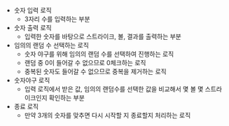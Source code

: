 - 숫자 입력 로직
    - 3자리 수를 입력하는 부분
- 숫자 출력 로직
    - 입력한 숫자를 바탕으로 스트라이크, 볼, 결과를 출력하는 부분
- 임의의 랜덤 수 선택하는 로직
    - 숫자 야구를 위해 임의의 랜덤 수를 선택하여 진행하는 로직
    - 랜덤 중 0이 들어갈 수 없으므로 0체크하는 로직
    - 중복된 숫자도 들어갈 수 없으므로 중복을 제거하는 로직
- 숫자야구 로직
    - 입력 로직에서 받은 값, 임의의 랜덤수를 선택한 값을 비교해서 몇 볼 몇 스트라이크인지 확인하는 부분
- 종료 로직
    - 만약 3개의 숫자를 맞추면 다시 시작할 지 종료할지 처리하는 로직